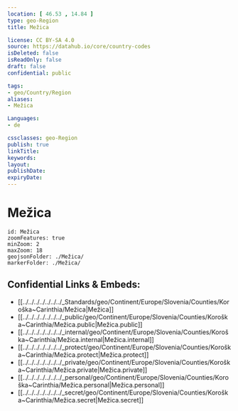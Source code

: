 ```yaml
---
location: [ 46.53 , 14.84 ] 
type: geo-Region
title: Mežica

license: CC BY-SA 4.0
source: https://datahub.io/core/country-codes
isDeleted: false
isReadOnly: false
draft: false
confidential: public

tags:
- geo/Country/Region
aliases:
- Mežica

Languages:
- de

cssclasses: geo-Region
publish: true
linkTitle: 
keywords: 
layout: 
publishDate: 
expiryDate: 
---
```


# Mežica

```leaflet
id: Mežica
zoomFeatures: true 
minZoom: 2 
maxZoom: 18
geojsonFolder: ./Mežica/
markerFolder: ./Mežica/
```


## Confidential Links & Embeds: 
- [[../../../../../../../_Standards/geo/Continent/Europe/Slovenia/Counties/Koroška~Carinthia/Mežica|Mežica]] 
- [[../../../../../../../_public/geo/Continent/Europe/Slovenia/Counties/Koroška~Carinthia/Mežica.public|Mežica.public]] 
- [[../../../../../../../_internal/geo/Continent/Europe/Slovenia/Counties/Koroška~Carinthia/Mežica.internal|Mežica.internal]] 
- [[../../../../../../../_protect/geo/Continent/Europe/Slovenia/Counties/Koroška~Carinthia/Mežica.protect|Mežica.protect]] 
- [[../../../../../../../_private/geo/Continent/Europe/Slovenia/Counties/Koroška~Carinthia/Mežica.private|Mežica.private]] 
- [[../../../../../../../_personal/geo/Continent/Europe/Slovenia/Counties/Koroška~Carinthia/Mežica.personal|Mežica.personal]] 
- [[../../../../../../../_secret/geo/Continent/Europe/Slovenia/Counties/Koroška~Carinthia/Mežica.secret|Mežica.secret]] 

